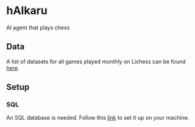 # hAIkaru
AI agent that plays chess

## Data
A list of datasets for all games played monthly on Lichess can be found [here](https://database.lichess.org/#standard_games).

## Setup
### SQL
An SQL database is needed. Follow this [link](https://www.tutorialspoint.com/sqlite/sqlite_installation.htm) to set it up on your machine. 
